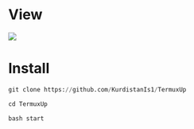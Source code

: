 # View
<img src="https://raw.githubusercontent.com/KurdistanIs1/KurdistanIs1.github.io/main/src/posts-img/"/>

# Install

```python
git clone https://github.com/KurdistanIs1/TermuxUp
```
```python
cd TermuxUp
```
```python
bash start
```

